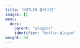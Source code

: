```yaml
---
title: "KOTLIN 플러그인"
images: []
menu:
  docs:
    parent: "plugins"
    identifier: "kotlin-plugin"
weight: 60
---
```

